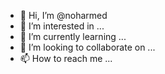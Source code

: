 - 👋 Hi, I’m @noharmed
- 👀 I’m interested in ...
- 🌱 I’m currently learning ...
- 💞️ I’m looking to collaborate on ...
- 📫 How to reach me ...

<!---
noharmed/noharmed is a ✨ special ✨ repository because its `README.md` (this file) appears on your GitHub profile.
You can click the Preview link to take a look at your changes.
--->
